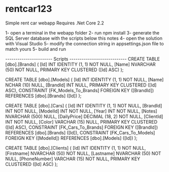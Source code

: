 # rentcar123
Simple rent car webapp
Requires .Net Core 2.2

1- open a terminal in the webapp folder
2- run npm install
3- generate the SQL Server database with the scripts below this notes
4- open the solution with Visual Studio
5- modify the connection string in appsettings.json file to match yours
5- build and run

----------------------- Scripts ----------------------------
CREATE TABLE [dbo].[Brands] (
    [Id]   INT           IDENTITY (1, 1) NOT NULL,
    [Name] NVARCHAR (50) NOT NULL,
    PRIMARY KEY CLUSTERED ([Id] ASC)
);

CREATE TABLE [dbo].[Models] (
    [Id]      INT        IDENTITY (1, 1) NOT NULL,
    [Name]    NCHAR (10) NULL,
    [BrandId] INT        NULL,
    PRIMARY KEY CLUSTERED ([Id] ASC),
    CONSTRAINT [FK_Models_To_Brands] FOREIGN KEY ([BrandId]) REFERENCES [dbo].[Brands] ([Id])
);

CREATE TABLE [dbo].[Cars] (
    [Id]         INT             IDENTITY (1, 1) NOT NULL,
    [BrandId]    INT             NOT NULL,
    [ModelId]    INT             NOT NULL,
    [Year]       INT             NOT NULL,
    [Notes]      NVARCHAR (500)  NULL,
    [DailyPrice] DECIMAL (18, 2) NOT NULL,
    [ClientId]   INT             NOT NULL,
    [Color]      VARCHAR (15)    NULL,
    PRIMARY KEY CLUSTERED ([Id] ASC),
    CONSTRAINT [FK_Cars_To_Brands] FOREIGN KEY ([BrandId]) REFERENCES [dbo].[Brands] ([Id]),
    CONSTRAINT [FK_Cars_To_Models] FOREIGN KEY ([ModelId]) REFERENCES [dbo].[Models] ([Id])
);

CREATE TABLE [dbo].[Clients] (
    [Id]          INT           IDENTITY (1, 1) NOT NULL,
    [Firstname]   NVARCHAR (50) NOT NULL,
    [Lastname]    NVARCHAR (50) NOT NULL,
    [PhoneNumber] VARCHAR (15)  NOT NULL,
    PRIMARY KEY CLUSTERED ([Id] ASC)
);

